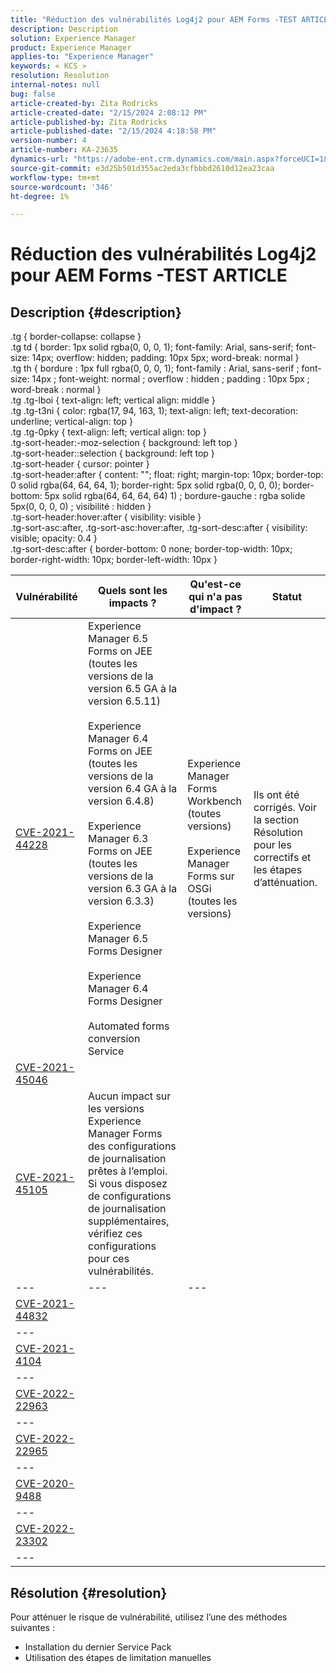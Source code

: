 ```yaml
---
title: "Réduction des vulnérabilités Log4j2 pour AEM Forms -TEST ARTICLE"
description: Description
solution: Experience Manager
product: Experience Manager
applies-to: "Experience Manager"
keywords: « KCS »
resolution: Resolution
internal-notes: null
bug: false
article-created-by: Zita Rodricks
article-created-date: "2/15/2024 2:08:12 PM"
article-published-by: Zita Rodricks
article-published-date: "2/15/2024 4:18:58 PM"
version-number: 4
article-number: KA-23635
dynamics-url: "https://adobe-ent.crm.dynamics.com/main.aspx?forceUCI=1&pagetype=entityrecord&etn=knowledgearticle&id=2aaf3fa6-0bcc-ee11-9079-6045bd0063aa"
source-git-commit: e3d25b501d355ac2eda3cfbbbd2610d12ea23caa
workflow-type: tm+mt
source-wordcount: '346'
ht-degree: 1%

---
```


# Réduction des vulnérabilités Log4j2 pour AEM Forms -TEST ARTICLE

## Description {#description}

.tg { border-collapse: collapse }<br>.tg td { border: 1px solid rgba(0, 0, 0, 1); font-family: Arial, sans-serif; font-size: 14px; overflow: hidden; padding: 10px 5px; word-break: normal }<br>.tg th { bordure : 1px full rgba(0, 0, 0, 1); font-family : Arial, sans-serif ; font-size: 14px ; font-weight: normal ; overflow : hidden ; padding : 10px 5px ; word-break : normal }<br>.tg .tg-lboi { text-align: left; vertical align: middle }<br>.tg .tg-t3ni { color: rgba(17, 94, 163, 1); text-align: left; text-decoration: underline; vertical-align: top }<br>.tg .tg-0pky { text-align: left; vertical align: top }<br>.tg-sort-header:-moz-selection { background: left top }<br>.tg-sort-header::selection { background: left top }<br>.tg-sort-header { cursor: pointer }<br>.tg-sort-header:after { content: &quot;&quot;; float: right; margin-top: 10px; border-top: 0 solid rgba(64, 64, 64, 1); border-right: 5px solid rgba(0, 0, 0, 0); border-bottom: 5px solid rgba(64, 64, 64, 64) 1) ; bordure-gauche : rgba solide 5px(0, 0, 0, 0) ; visibilité : hidden }<br>.tg-sort-header:hover:after { visibility: visible }<br>.tg-sort-asc:after, .tg-sort-asc:hover:after, .tg-sort-desc:after { visibility: visible; opacity: 0.4 }<br>.tg-sort-desc:after { border-bottom: 0 none; border-top-width: 10px; border-right-width: 10px; border-left-width: 10px }

| Vulnérabilité | Quels sont les impacts ? | Qu&#39;est-ce qui n&#39;a pas d&#39;impact ? | Statut |
| --- | --- | --- | --- |
| [CVE-2021-44228](https://cve.mitre.org/cgi-bin/cvename.cgi?name=2021-44228) | Experience Manager 6.5 Forms on JEE (toutes les versions de la version 6.5 GA à la version 6.5.11)<br><br>Experience Manager 6.4 Forms on JEE (toutes les versions de la version 6.4 GA à la version 6.4.8)<br><br>Experience Manager 6.3 Forms on JEE (toutes les versions de la version 6.3 GA à la version 6.3.3)<br><br>Experience Manager 6.5 Forms Designer<br><br>Experience Manager 6.4 Forms Designer<br><br>Automated forms conversion Service | Experience Manager Forms Workbench (toutes versions)<br><br>Experience Manager Forms sur OSGi (toutes les versions) | Ils ont été corrigés. Voir la section Résolution pour les correctifs et les étapes d’atténuation. |
| [CVE-2021-45046](https://cve.mitre.org/cgi-bin/cvename.cgi?name=2021-45046) |
| [CVE-2021-45105](https://cve.mitre.org/cgi-bin/cvename.cgi?name=CVE-2021-45105) | Aucun impact sur les versions Experience Manager Forms des configurations de journalisation prêtes à l’emploi. Si vous disposez de configurations de journalisation supplémentaires, vérifiez ces configurations pour ces vulnérabilités. |   |
| --- | --- | --- |
| [CVE-2021-44832](https://cve.mitre.org/cgi-bin/cvename.cgi?name=CVE-2021-44832) |
| --- |
| [CVE-2021-4104](https://cve.mitre.org/cgi-bin/cvename.cgi?name=CVE-2021-4104) |
| --- |
| [CVE-2022-22963](https://cve.mitre.org/cgi-bin/cvename.cgi?name=CVE-2022-22963) |
| --- |
| [CVE-2022-22965](https://cve.mitre.org/cgi-bin/cvename.cgi?name=CVE-2022-22965) |
| --- |
| [CVE-2020-9488](https://cve.mitre.org/cgi-bin/cvename.cgi?name=CVE-2020-9488) |
| --- |
| [CVE-2022-23302](https://cve.mitre.org/cgi-bin/cvename.cgi?name=CVE-2022-23302) |
| --- |



## Résolution {#resolution}


Pour atténuer le risque de vulnérabilité, utilisez l’une des méthodes suivantes :

- Installation du dernier Service Pack
- Utilisation des étapes de limitation manuelles

